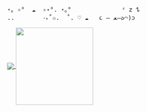 <pre>
⋆｡ ✧°  ☁︎  ✧˖°. ⋆｡°              ᶻ 𝗓 𐰁
..        ‧₊˚✩.  ˚. ♡ ☁︎   ૮ – ﻌ–ა⌒)ᦱ         
</pre>

<a href="https://github.com/anuraghazra/github-readme-stats">
  <img align="center" src="https://github-readme-stats-nu-eight-61.vercel.app/api?username=SoftOrcan&show_icons=true&theme=sakura&rank_icon=github&custom_title=Activity%21%20%3E%3C&layout=compact" />
</a>
<a href="https://github.com/anuraghazra/convoychat">
  <img height=180 align="center" src="https://github-readme-stats-nu-eight-61.vercel.app/api/top-langs/?username=SoftOrcan&theme=sakura&card_width=320&layout=compact" />
</a>
